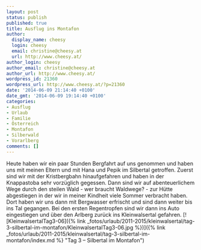 ```yaml
---
layout: post
status: publish
published: true
title: Ausflug ins Montafon
author:
  display_name: cheesy
  login: cheesy
  email: christine@cheesy.at
  url: http://www.cheesy.at/
author_login: cheesy
author_email: christine@cheesy.at
author_url: http://www.cheesy.at/
wordpress_id: 21360
wordpress_url: http://www.cheesy.at/?p=21360
date: '2014-06-09 21:14:40 +0100'
date_gmt: '2014-06-09 19:14:40 +0100'
categories:
- Ausflug
- Urlaub
- Familie
- Österreich
- Montafon
- Silberwald
- Vorarlberg
comments: []
---
```

Heute haben wir ein paar Stunden Bergfahrt auf uns genommen und haben uns mit meinen Eltern und mit Hana und Pepik im Silbertal getroffen.
Zuerst sind wir mit der Kristbergbahn hinaufgefahren und haben in der Knappastoba sehr vorzüglich gegessen. Dann sind wir auf abenteuerlichem Wege durch den steilen Wald - wer braucht Waldwege? - zur Hütte abgestiegen in der wir in meiner Kindheit viele Sommer verbracht haben.
Dort haben wir uns dann mit Bergwasser erfrischt und sind dann weiter bis ins Tal gegangen.
Bei den ersten Regentropfen sind wir dann ins Auto eingestiegen und über den Arlberg zurück ins Kleinwalsertal gefahren.
[![KleinwalsertalTag3-06]({% link _fotos/urlaub/2011-2015/kleinwalsertal/tag-3-silbertal-im-montafon/KleinwalsertalTag3-06.jpg %})]({% link _fotos/urlaub/2011-2015/kleinwalsertal/tag-3-silbertal-im-montafon/index.md %} "Tag 3 – Silbertal im Montafon")
